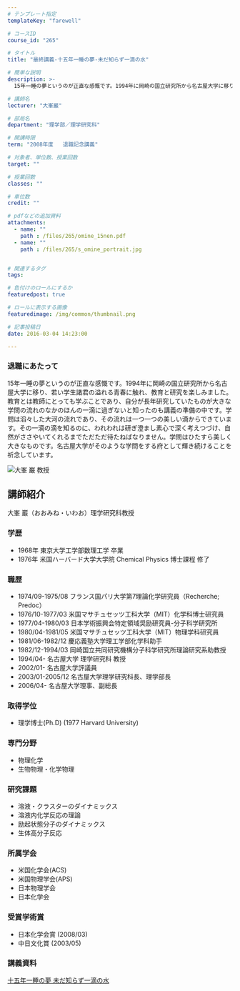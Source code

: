 ```yaml
---
# テンプレート指定
templateKey: "farewell"

# コースID
course_id: "265"

# タイトル
title: "最終講義-十五年一睡の夢-未だ知らず一滴の水"

# 簡単な説明
description: >-
  15年一睡の夢というのが正直な感慨です。1994年に岡崎の国立研究所から名古屋大学に移り、若い学生諸君の溢れる青春に触れ、教育と研究を楽しみました。教育とは教師にとっても学ぶことであり、自分が長年...

# 講師名
lecturer: "大峯巖"

# 部局名
department: "理学部／理学研究科"

# 開講時限
term: "2008年度	退職記念講義"

# 対象者、単位数、授業回数
target: ""

# 授業回数
classes: ""

# 単位数
credit: ""

# pdfなどの追加資料
attachments: 
  - name: "" 
    path : /files/265/omine_15nen.pdf
  - name: "" 
    path : /files/265/s_omine_portrait.jpg


# 関連するタグ
tags:

# 色付けのロールにするか
featuredpost: true

# ロールに表示する画像
featuredimage: /img/common/thumbnail.png

# 記事投稿日
date: 2016-03-04 14:23:00

---
```

### 退職にあたって

15年一睡の夢というのが正直な感慨です。1994年に岡崎の国立研究所から名古屋大学に移り、若い学生諸君の溢れる青春に触れ、教育と研究を楽しみました。教育とは教師にとっても学ぶことであり、自分が長年研究していたものが大きな学問の流れのなかのほんの一滴に過ぎないと知ったのも講義の準備の中です。学問は滔々した大河の流れであり、その流れは一つ一つの美しい滴からできています。その一滴の滴を知るのに、われわれは研ぎ澄まし素心で深く考えつづけ、自然がささやいてくれるまでただただ待たねばなりません。学問はひたすら美しく大きなものです。名古屋大学がそのような学問をする府として輝き続けることを祈念しています。

![大峯 巌 教授](/files/265/s_omine_portrait.jpg) 
## 講師紹介

大峯 巖（おおみね・いわお）理学研究科教授 

### 学歴

  * 1968年 東京大学工学部数理工学 卒業
  * 1976年 米国ハーバード大学大学院 Chemical Physics 博士課程 修了

### 職歴

  * 1974/09-1975/08 フランス国パリ大学第7理論化学研究員（Recherche; Predoc）
  * 1976/10-1977/03 米国マサチュセッツ工科大学（MIT）化学科博士研究員
  * 1977/04-1980/03 日本学術振興会特定領域奨励研究員-分子科学研究所
  * 1980/04-1981/05 米国マサチュセッツ工科大学（MIT）物理学科研究員
  * 1981/06-1982/12 慶応義塾大学理工学部化学科助手
  * 1982/12-1994/03 岡崎国立共同研究機構分子科学研究所理論研究系助教授
  * 1994/04- 名古屋大学 理学研究科 教授
  * 2002/01- 名古屋大学評議員
  * 2003/01-2005/12 名古屋大学理学研究科長、理学部長
  * 2006/04- 名古屋大学理事、副総長

### 取得学位

  * 理学博士(Ph.D) (1977 Harvard University)

### 専門分野

  * 物理化学
  * 生物物理・化学物理

### 研究課題 

  * 溶液・クラスターのダイナミックス
  * 溶液内化学反応の理論
  * 励起状態分子のダイナミックス
  * 生体高分子反応

### 所属学会

  * 米国化学会(ACS) 
  * 米国物理学会(APS) 
  * 日本物理学会
  * 日本化学会

### 受賞学術賞

  * 日本化学会賞 (2008/03) 
  * 中日文化賞 (2003/05)
### 講義資料


[十五年一睡の夢 未だ知らず一滴の水](/files/265/omine_15nen.pdf) 
